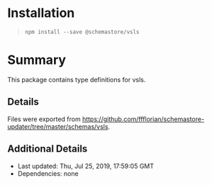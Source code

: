 # Installation
> `npm install --save @schemastore/vsls`

# Summary
This package contains type definitions for vsls.

## Details
Files were exported from https://github.com/ffflorian/schemastore-updater/tree/master/schemas/vsls.

## Additional Details
* Last updated: Thu, Jul 25, 2019, 17:59:05 GMT
* Dependencies: none
